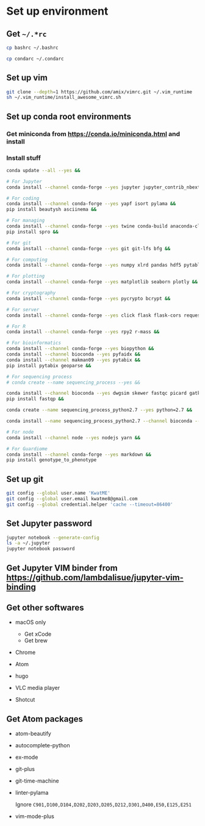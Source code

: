 # Set up environment

## Get `~/.*rc`

```sh
cp bashrc ~/.bashrc

cp condarc ~/.condarc
```

## Set up vim

```sh
git clone --depth=1 https://github.com/amix/vimrc.git ~/.vim_runtime
sh ~/.vim_runtime/install_awesome_vimrc.sh
```

## Set up conda root environments

### Get miniconda from <https://conda.io/miniconda.html> and install

### Install stuff

```sh
conda update --all --yes &&

# For Jupyter
conda install --channel conda-forge --yes jupyter jupyter_contrib_nbextensions nb_conda &&

# For coding
conda install --channel conda-forge --yes yapf isort pylama &&
pip install beautysh asciinema &&

# For managing
conda install --channel conda-forge --yes twine conda-build anaconda-client pyinstaller &&
pip install spro &&

# For git
conda install --channel conda-forge --yes git git-lfs bfg &&

# For computing
conda install --channel conda-forge --yes numpy xlrd pandas hdf5 pytables scikit-learn scipy statsmodels &&

# For plotting
conda install --channel conda-forge --yes matplotlib seaborn plotly &&

# For cryptography
conda install --channel conda-forge --yes pycrypto bcrypt &&

# For server
conda install --channel conda-forge --yes click flask flask-cors requests &&

# For R
conda install --channel conda-forge --yes rpy2 r-mass &&

# For bioinformatics
conda install --channel conda-forge --yes biopython &&
conda install --channel bioconda --yes pyfaidx &&
conda install --channel makman09 --yes pytabix &&
pip install pytabix geoparse &&

# For sequencing process
# conda create --name sequencing_process --yes &&

conda install --channel bioconda --yes dwgsim skewer fastqc picard gatk4 seqtk htslib samtools bwa hisat2 kallisto freebayes bcftools snpeff &&
pip install fastqp &&

conda create --name sequencing_process_python2.7 --yes python=2.7 &&

conda install --name sequencing_process_python2.7 --channel bioconda --yes strelka manta &&  # canvas

# For node
conda install --channel node --yes nodejs yarn &&

# For Guardiome
conda install --channel conda-forge --yes markdown &&
pip install genotype_to_phenotype
```

## Set up git

```sh
git config --global user.name 'KwatME'
git config --global user.email kwatme8@gmail.com
git config --global credential.helper 'cache --timeout=86400'
```

## Set Jupyter password

```sh
jupyter notebook --generate-config
ls -a ~/.jupyter
jupyter notebook password
```

## Get Jupyter VIM binder from <https://github.com/lambdalisue/jupyter-vim-binding>

## Get other softwares

-   macOS only

    -   Get xCode
    -   Get brew

-   Chrome

-   Atom

-   hugo

-   VLC media player

-   Shotcut

## Get Atom packages

-   atom-beautify
-   autocomplete-python
-   ex-mode
-   git-plus
-   git-time-machine
-   linter-pylama

    Ignore `C901,D100,D104,D202,D203,D205,D212,D301,D400,E50,E125,E251`

-   vim-mode-plus
